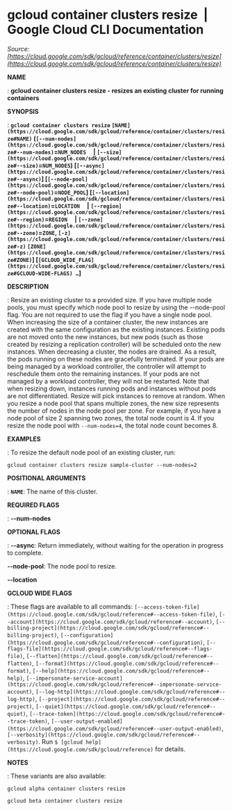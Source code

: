 # gcloud container clusters resize  |  Google Cloud CLI Documentation

*Source: [https://cloud.google.com/sdk/gcloud/reference/container/clusters/resize](https://cloud.google.com/sdk/gcloud/reference/container/clusters/resize)*

**NAME**

: **gcloud container clusters resize - resizes an existing cluster for running containers**

**SYNOPSIS**

: **`gcloud container clusters resize` `[NAME](https://cloud.google.com/sdk/gcloud/reference/container/clusters/resize#NAME)` (`[--num-nodes](https://cloud.google.com/sdk/gcloud/reference/container/clusters/resize#--num-nodes)`=`NUM_NODES`     | `[--size](https://cloud.google.com/sdk/gcloud/reference/container/clusters/resize#--size)`=`NUM_NODES`) [`[--async](https://cloud.google.com/sdk/gcloud/reference/container/clusters/resize#--async)`] [`[--node-pool](https://cloud.google.com/sdk/gcloud/reference/container/clusters/resize#--node-pool)`=`NODE_POOL`] [`[--location](https://cloud.google.com/sdk/gcloud/reference/container/clusters/resize#--location)`=`LOCATION`     | `[--region](https://cloud.google.com/sdk/gcloud/reference/container/clusters/resize#--region)`=`REGION`     | `[--zone](https://cloud.google.com/sdk/gcloud/reference/container/clusters/resize#--zone)`=`ZONE`, `[-z](https://cloud.google.com/sdk/gcloud/reference/container/clusters/resize#-z)` `[ZONE](https://cloud.google.com/sdk/gcloud/reference/container/clusters/resize#ZONE)`] [`[GCLOUD_WIDE_FLAG](https://cloud.google.com/sdk/gcloud/reference/container/clusters/resize#GCLOUD-WIDE-FLAGS) …`]**

**DESCRIPTION**

: Resize an existing cluster to a provided size.
If you have multiple node pools, you must specify which node pool to resize by
using the --node-pool flag. You are not required to use the flag if you have a
single node pool.
When increasing the size of a container cluster, the new instances are created
with the same configuration as the existing instances. Existing pods are not
moved onto the new instances, but new pods (such as those created by resizing a
replication controller) will be scheduled onto the new instances.
When decreasing a cluster, the nodes are drained. As a result, the pods running
on these nodes are gracefully terminated. If your pods are being managed by a
workload controller, the controller will attempt to reschedule them onto the
remaining instances. If your pods are not managed by a workload controller, they
will not be restarted. Note that when resizing down, instances running pods and
instances without pods are not differentiated. Resize will pick instances to
remove at random.
When you resize a node pool that spans multiple zones, the new size represents
the number of nodes in the node pool per zone. For example, if you have a node
pool of size 2 spanning two zones, the total node count is 4. If you resize the
node pool with `--num-nodes=4`, the total node count becomes 8.

**EXAMPLES**

: To resize the default node pool of an existing cluster, run:

```
gcloud container clusters resize sample-cluster --num-nodes=2
```

**POSITIONAL ARGUMENTS**

: **`NAME`**:
The name of this cluster.

**REQUIRED FLAGS**

: **--num-nodes**

**OPTIONAL FLAGS**

: **--async**:
Return immediately, without waiting for the operation in progress to complete.

**--node-pool**:
The node pool to resize.

**--location**

**GCLOUD WIDE FLAGS**

: These flags are available to all commands: `[--access-token-file](https://cloud.google.com/sdk/gcloud/reference#--access-token-file)`,
`[--account](https://cloud.google.com/sdk/gcloud/reference#--account)`, `[--billing-project](https://cloud.google.com/sdk/gcloud/reference#--billing-project)`,
`[--configuration](https://cloud.google.com/sdk/gcloud/reference#--configuration)`,
`[--flags-file](https://cloud.google.com/sdk/gcloud/reference#--flags-file)`,
`[--flatten](https://cloud.google.com/sdk/gcloud/reference#--flatten)`, `[--format](https://cloud.google.com/sdk/gcloud/reference#--format)`, `[--help](https://cloud.google.com/sdk/gcloud/reference#--help)`, `[--impersonate-service-account](https://cloud.google.com/sdk/gcloud/reference#--impersonate-service-account)`,
`[--log-http](https://cloud.google.com/sdk/gcloud/reference#--log-http)`,
`[--project](https://cloud.google.com/sdk/gcloud/reference#--project)`, `[--quiet](https://cloud.google.com/sdk/gcloud/reference#--quiet)`, `[--trace-token](https://cloud.google.com/sdk/gcloud/reference#--trace-token)`, `[--user-output-enabled](https://cloud.google.com/sdk/gcloud/reference#--user-output-enabled)`,
`[--verbosity](https://cloud.google.com/sdk/gcloud/reference#--verbosity)`.
Run `$ [gcloud help](https://cloud.google.com/sdk/gcloud/reference)` for details.

**NOTES**

: These variants are also available:

```
gcloud alpha container clusters resize
```

```
gcloud beta container clusters resize
```